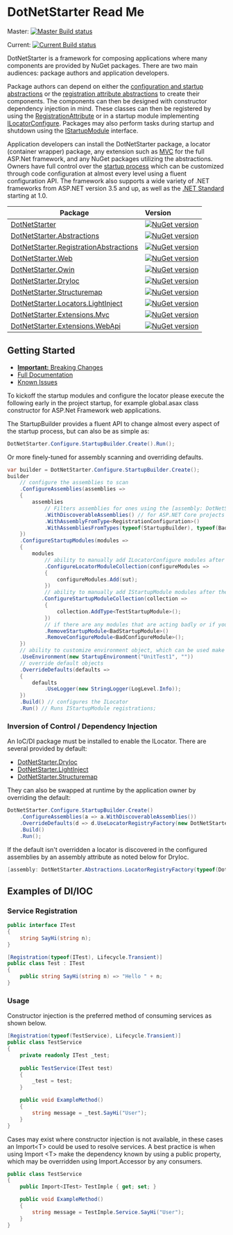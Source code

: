 # DotNetStarter Read Me

Master: [![Master Build status](https://ci.appveyor.com/api/projects/status/a907wfniy73sk5de/branch/master?svg=true)](https://ci.appveyor.com/project/bmcdavid/dotnetstarter/branch/master)

Current: [![Current Build status](https://ci.appveyor.com/api/projects/status/a907wfniy73sk5de?svg=true)](https://ci.appveyor.com/project/bmcdavid/dotnetstarter)

DotNetStarter is a framework for composing applications where many components are provided by NuGet packages. There are two main audiences: package authors and application developers.

Package authors can depend on either the [configuration and startup abstractions](https://www.nuget.org/packages/DotNetStarter.Abstractions/) or the [registration attribute abstractions](https://www.nuget.org/packages/DotNetStarter.RegistrationAbstractions/) to create their components. The components can then be designed with constructor dependency injection in mind. These classes can then be registered by using the [RegistrationAttribute](https://bmcdavid.github.io/DotNetStarter/register.html) or in a startup module implementing [ILocatorConfigure](https://bmcdavid.github.io/DotNetStarter/register.html). Packages may also perform tasks during startup and shutdown using the [IStartupModule](https://bmcdavid.github.io/DotNetStarter/modules.html) interface.

Application developers can install the DotNetStarter package, a locator (container wrapper) package, any extension such as [MVC](https://www.nuget.org/packages/DotNetStarter.Extensions.Mvc/) for the full ASP.Net framework, and any NuGet packages utilizing the abstractions. Owners have full control over the [startup process](https://bmcdavid.github.io/DotNetStarter/custom-objectfactory.html) which can be customized through code configuration at almost every level using a fluent configuration API. The framework also supports a wide variety of .NET frameworks from ASP.NET version 3.5 and up, as well as the [.NET Standard](https://docs.microsoft.com/en-us/dotnet/standard/net-standard) starting at 1.0.

Package  | Version 
-------- | :------------ 
[DotNetStarter](https://www.nuget.org/packages/DotNetStarter/) |  [![NuGet version](https://badge.fury.io/nu/DotNetStarter.svg)](https://badge.fury.io/nu/DotNetStarter)
[DotNetStarter.Abstractions](https://www.nuget.org/packages/DotNetStarter.Abstractions/) |  [![NuGet version](https://badge.fury.io/nu/DotNetStarter.Abstractions.svg)](https://badge.fury.io/nu/DotNetStarter.Abstractions)
[DotNetStarter.RegistrationAbstractions](https://www.nuget.org/packages/DotNetStarter.RegistrationAbstractions/) |  [![NuGet version](https://badge.fury.io/nu/DotNetStarter.RegistrationAbstractions.svg)](https://badge.fury.io/nu/DotNetStarter.RegistrationAbstractions)
[DotNetStarter.Web](https://www.nuget.org/packages/DotNetStarter.Web/) |  [![NuGet version](https://badge.fury.io/nu/DotNetStarter.Web.svg)](https://badge.fury.io/nu/DotNetStarter.Web)
[DotNetStarter.Owin](https://www.nuget.org/packages/DotNetStarter.Owin/) |  [![NuGet version](https://badge.fury.io/nu/DotNetStarter.Owin.svg)](https://badge.fury.io/nu/DotNetStarter.Owin)
[DotNetStarter.DryIoc](https://www.nuget.org/packages/DotNetStarter.DryIoc/) |  [![NuGet version](https://badge.fury.io/nu/DotNetStarter.DryIoc.svg)](https://badge.fury.io/nu/DotNetStarter.DryIoc)
[DotNetStarter.Structuremap](https://www.nuget.org/packages/DotNetStarter.Structuremap/) |  [![NuGet version](https://badge.fury.io/nu/DotNetStarter.Structuremap.svg)](https://badge.fury.io/nu/DotNetStarter.Structuremap)
[DotNetStarter.Locators.LightInject](https://www.nuget.org/packages/DotNetStarter.Locators.LightInject/) |  [![NuGet version](https://badge.fury.io/nu/DotNetStarter.Locators.LightInject.svg)](https://badge.fury.io/nu/DotNetStarter.Locators.LightInject)
[DotNetStarter.Extensions.Mvc](https://www.nuget.org/packages/DotNetStarter.Extensions.Mvc/) |  [![NuGet version](https://badge.fury.io/nu/DotNetStarter.Extensions.Mvc.svg)](https://badge.fury.io/nu/DotNetStarter.Extensions.Mvc)
[DotNetStarter.Extensions.WebApi](https://www.nuget.org/packages/DotNetStarter.Extensions.WebApi/) |  [![NuGet version](https://badge.fury.io/nu/DotNetStarter.Extensions.WebApi.svg)](https://badge.fury.io/nu/DotNetStarter.Extensions.WebApi)

## Getting Started

* [**Important:** Breaking Changes](https://bmcdavid.github.io/DotNetStarter/breaking-changes.html)
* [Full Documentation](https://bmcdavid.github.io/DotNetStarter/)
* [Known Issues](https://bmcdavid.github.io/DotNetStarter/known-issues.html)

To kickoff the startup modules and configure the locator please execute the following early in the project startup, for example global.asax class constructor for ASP.Net Framework web applications.

The StartupBuilder provides a fluent API to change almost every aspect of the startup process, but can also be as simple as:

```cs
DotNetStarter.Configure.StartupBuilder.Create().Run();
```
Or more finely-tuned for assembly scanning and overriding defaults.

```cs
var builder = DotNetStarter.Configure.StartupBuilder.Create();
builder
    // configure the assemblies to scan
    .ConfigureAssemblies(assemblies =>
    {
        assemblies
            // Filters assemblies for ones using the [assembly: DotNetStarter.Abstractions.DiscoverableAssembly] 
            .WithDiscoverableAssemblies() // for ASP.NET Core projects an initial list of assemblies must be provided
            .WithAssemblyFromType<RegistrationConfiguration>()
            .WithAssembliesFromTypes(typeof(StartupBuilder), typeof(BadStartupModule));
    })
    .ConfigureStartupModules(modules =>
    {
        modules
            // ability to manually add ILocatorConfigure modules after the scanned ones
            .ConfigureLocatorModuleCollection(configureModules =>
            {
                configureModules.Add(sut);
            })
            // ability to manually add IStartupModule modules after the scanned ones
           .ConfigureStartupModuleCollection(collection =>
            {
                collection.AddType<TestStartupModule>();
            })
            // if there are any modules that are acting badly or if you want to customize remove some to insert customized versions.
            .RemoveStartupModule<BadStartupModule>()
            .RemoveConfigureModule<BadConfigureModule>();
    })
    // ability to customize environment object, which can be used make registration decisions based on environment
    .UseEnvironment(new StartupEnvironment("UnitTest1", ""))
    // override default objects
    .OverrideDefaults(defaults =>
    {
        defaults
            .UseLogger(new StringLogger(LogLevel.Info));
    })
    .Build() // configures the ILocator
    .Run() // Runs IStartupModule registrations;
```

### Inversion of Control / Dependency Injection
An IoC/DI package must be installed to enable the ILocator. There are several provided by default:

* [DotNetStarter.DryIoc](https://www.nuget.org/packages/DotNetStarter.DryIoc/)
* [DotNetStarter.LightInject](https://www.nuget.org/packages/DotNetStarter.Locators.LightInject/)
* [DotNetStarter.Structuremap](https://www.nuget.org/packages/DotNetStarter.StructureMap/)

They can also be swapped at runtime by the application owner by overriding the default:

```cs
DotNetStarter.Configure.StartupBuilder.Create()
    .ConfigureAssemblies(a => a.WithDiscoverableAssemblies())
    .OverrideDefaults(d => d.UseLocatorRegistryFactory(new DotNetStarter.Locators.DryIocLocatorFactory())) //uses DryIoc
    .Build()
    .Run();
```
If the default isn't overridden a locator is discovered in the configured assemblies by an assembly attribute as noted below for DryIoc.
```cs
[assembly: DotNetStarter.Abstractions.LocatorRegistryFactory(typeof(DotNetStarter.DryIocLocatorFactory))]
```

## Examples of DI/IOC
### Service Registration
```cs
public interface ITest
{
    string SayHi(string n);
}

[Registration(typeof(ITest), Lifecycle.Transient)]
public class Test : ITest
{
    public string SayHi(string n) => "Hello " + n;
}
```
### Usage 
Constructor injection is the preferred method of consuming services as shown below.
```cs
[Registration(typeof(TestService), Lifecycle.Transient)]
public class TestService
{
    private readonly ITest _test;
    
    public TestService(ITest test)
    {
        _test = test;
    }

    public void ExampleMethod()
    {
        string message = _test.SayHi("User");
    }
}
```
Cases may exist where constructor injection is not available, in these cases an Import&lt;T> could be used to resolve services. A best practice is when using Import &lt;T> make the dependency known by using a public property, which may be overridden using Import<T>.Accessor by any consumers.

```cs
public class TestService
{
    public Import<ITest> TestImple { get; set; }

    public void ExampleMethod()
    {
        string message = TestImple.Service.SayHi("User");
    }
}
```